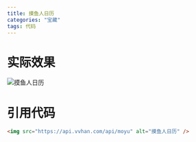 ```yaml
---
title: 摸鱼人日历
categories: "宝藏"
tags: 代码
---
```


# 实际效果

<img src="https://api.vvhan.com/api/moyu" alt="摸鱼人日历" />


# 引用代码

```html
<img src="https://api.vvhan.com/api/moyu" alt="摸鱼人日历" />
```

